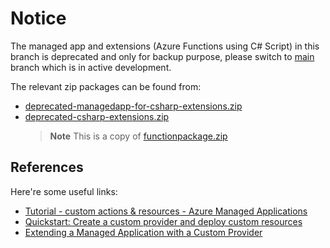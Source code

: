 # Notice

The managed app and extensions (Azure Functions using C# Script) in this branch is deprecated and only for backup purpose, please switch to [main](https://github.com/majguo/quarkus-apps-poc/tree/main) branch which is in active development.

The relevant zip packages can be found from:

* [deprecated-managedapp-for-csharp-extensions.zip](https://majguo.github.io/quarkus-apps-poc/deprecated-managedapp-for-csharp-extensions.zip)
* [deprecated-csharp-extensions.zip](https://majguo.github.io/quarkus-apps-poc/deprecated-csharp-extensions.zip)
  > **Note** This is a copy of [functionpackage.zip](https://github.com/Azure/azure-quickstart-templates/raw/master/quickstarts/microsoft.customproviders/custom-rp-with-function/artifacts/functionzip/functionpackage.zip)

## References

Here're some useful links:

* [Tutorial - custom actions & resources - Azure Managed Applications](https://docs.microsoft.com/azure/azure-resource-manager/managed-applications/tutorial-create-managed-app-with-custom-provider?tabs=azurecli-interactive)
* [Quickstart: Create a custom provider and deploy custom resources](https://docs.microsoft.com/azure/azure-resource-manager/custom-providers/create-custom-provider?tabs=azure-cli)
* [Extending a Managed Application with a Custom Provider](https://github.com/raosuhas/azure-quickstart-templates/tree/master/201-managed-application-with-customprovider)
